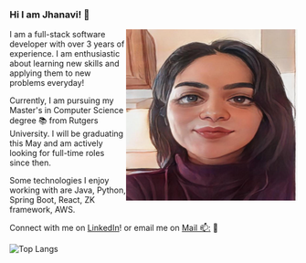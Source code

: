 ### Hi I am Jhanavi! 👋

<img align="right"  height = "300" width="300" src="https://github.com/jhanaviB/jhanaviB/blob/main/Picture.png?raw=true">

<!--
**jhanaviB/jhanaviB** is a ✨ _special_ ✨ repository because its `README.md` (this file) appears on your GitHub profile.

Here are some ideas to get you started:

- 🔭 I’m currently working on ...
- 🌱 I’m currently learning ...
- 👯 I’m looking to collaborate on ...
- 🤔 I’m looking for help with ...
- 💬 Ask me about ...
- 📫 How to reach me: ...
- 😄 Pronouns: ...
- ⚡ Fun fact: ...
-->
I am a full-stack software developer with over 3 years of experience. I am enthusiastic about learning new skills and applying them to new problems everyday!

Currently, I am pursuing my Master's in Computer Science degree :books: from Rutgers University. I will be graduating this May and am actively looking for full-time roles since then.

Some technologies I enjoy working with are Java, Python, Spring Boot, React, ZK framework, AWS.

Connect with me on <a href="https://www.linkedin.com/in/jhanavibehl/">LinkedIn</a>! or email me on <a href="mailto:jhanavibehl@gmail.com">Mail 📫:</a> :girl:


![Top Langs](https://github-readme-stats.vercel.app/api/top-langs/?username=jhanaviB&layout=compact)

